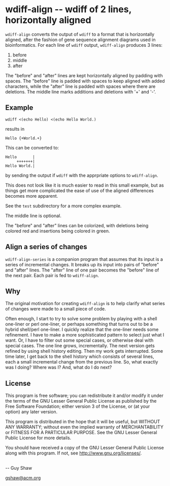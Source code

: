 # wdiff-align -- wdiff of 2 lines, horizontally aligned

`wdiff-align` converts the output of `wdiff` to a format
that is horizontally aligned, after the fashion of gene sequence
alignment diagrams used in bioinformatics.
For each line of `wdiff` output, `wdiff-align` produces 3 lines:

 1. before
 2. middle
 3. after

The "before" and "after" lines are kept horizontally aligned
by padding with spaces.  The "before" line is padded with spaces
to keep aligned with added characters, while the "after" line
is padded with spaces where there are deletions.
The middle line marks additions and deletions with '+' and '-'.

## Example

```
wdiff <(echo Hello) <(echo Hello World.)
```

results in

```
Hello {+World.+}
```

This can be converted to:

```
Hello       |
     +++++++|
Hello World.|
```

by sending the output if `wdiff` with the apprpriate options
to `wdiff-align`.

This does not look like it is much easier to read
in this small example,
but as things get more complicated
the ease of use of the aligned differences
becomes more apparent.

See the `test` subdirectory for a more complex example.

The middle line is optional.

The "before" and "after" lines can be colorized,
with deletions being colored red and insertions being colored in green.


## Align a series of changes

`wdiff-align-series` is a companion program that assumes
that its input is a series of incremental changes.
It breaks up its input into pairs of "before" and "after" lines.
The "after" line of one pair becomes the "before" line of the
next pair.  Each pair is fed to `wdiff-align`.

## Why

The original motivation for creating `wdiff-align`
is to help clarify what series of changes were
made to a small piece of code.

Often enough, I start to try to solve some problem
by playing with a shell one-liner or perl one-liner,
or perhaps something that turns out to be a hybrid
shell/perl one-liner.
I quickly realize that the one-liner needs some refinement.
I have to make a more sophisticated pattern to select
just what I want.  Or, I have to filter out some special cases,
or otherwise deal with special cases.
The one line grows, incrementally.
The next version gets refined by using shell history editing.
Then my work gets interrupted.
Some time later, I get back to the shell history
which consists of several lines, each a small incremental change
from the previous line.  So, what exactly was I doing?
Where was I?  And, what do I do next?

## License

This program is free software; you can redistribute it and/or modify
it under the terms of the GNU Lesser General Public License as
published by the Free Software Foundation; either version 3 of the
License, or (at your option) any later version.

This program is distributed in the hope that it will be useful,
but WITHOUT ANY WARRANTY; without even the implied warranty of
MERCHANTABILITY or FITNESS FOR A PARTICULAR PURPOSE.  See the GNU
Lesser General Public License for more details.

You should have received a copy of the GNU Lesser General Public License
along with this program.  If not, see <http://www.gnu.org/licenses/>.

##

-- Guy Shaw

   gshaw@acm.org

